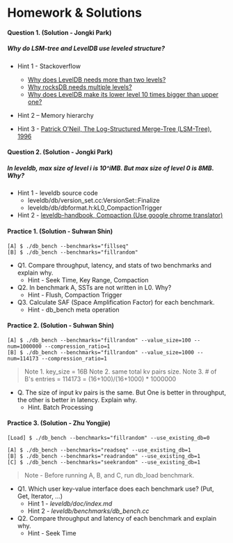 # Homework & Solutions

#### Question 1. (Solution - Jongki Park)
##### Why do LSM-tree and LevelDB use leveled structure? 
* Hint 1 - Stackoverflow
    - [Why does LevelDB needs more than two levels?](https://stackoverflow.com/questions/14305113/why-does-leveldb-needs-more-than-two-levels)
    - [Why rocksDB needs multiple levels?](https://stackoverflow.com/questions/68297612/why-rocksdb-needs-multiple-levels)
    - [Why does LevelDB make its lower level 10 times bigger than upper one?](https://stackoverflow.com/questions/52346275/why-does-leveldb-make-its-lower-level-10-times-bigger-than-upper-one)  

* Hint 2 – Memory hierarchy
* Hint 3 - [Patrick O'Neil, The Log-Structured Merge-Tree (LSM-Tree), 1996](https://www.cs.umb.edu/~poneil/lsmtree.pdf)

#### Question 2. (Solution - Jongki Park) 
##### In leveldb, max size of level i is 10^iMB. But max size of level 0 is 8MB. Why? 
* Hint 1 - leveldb source code
    - leveldb/db/version_set.cc:VersionSet::Finalize
    - leveldb/db/dbformat.h:kL0_CompactionTrigger
* Hint 2 - [leveldb-handbook, Compaction (Use google chrome translator)](https://leveldb-handbook.readthedocs.io/zh/latest/compaction.html)

#### Practice 1. (Solution - Suhwan Shin)
```
[A] $ ./db_bench --benchmarks="fillseq" 
[B] $ ./db_bench --benchmarks="fillrandom"
```
* Q1. Compare throughput, latency, and stats of two benchmarks and explain why.
    - Hint - Seek Time, Key Range, Compaction  
* Q2. In benchmark A, SSTs are not written in L0. Why?
    - Hint - Flush, Compaction Trigger
* Q3. Calculate SAF (Space Amplification Factor) for each benchmark.
    - Hint - db_bench meta operation

#### Practice 2. (Solution - Suhwan Shin)
```
[A] $ ./db_bench --benchmarks="fillrandom" --value_size=100 --num=1000000 --compression_ratio=1
[B] $ ./db_bench --benchmarks="fillrandom" --value_size=1000 --num=114173 --compression_ratio=1
```
> Note 1. key_size = 16B
> Note 2. same total kv pairs size.
> Note 3. # of B's entries = 114173 = (16+100)/(16+1000) * 1000000
>
* Q. The size of input kv pairs is the same. But One is better in throughput, the other is better in latency. Explain why.
    - Hint. Batch Processing

#### Practice 3. (Solution - Zhu Yongjie)
```
[Load] $ ./db_bench --benchmarks="fillrandom" --use_existing_db=0

[A] $ ./db_bench --benchmarks="readseq" --use_existing_db=1
[B] $ ./db_bench --benchmarks="readrandom" --use_existing_db=1
[C] $ ./db_bench --benchmarks="seekrandom" --use_existing_db=1
````
> Note - Before running A, B, and C, run db_load benchmark.

* Q1. Which user key-value interface does each benchmark use? (Put, Get, Iterator, ...)
    - Hint 1 - _leveldb/doc/index.md_
    - Hint 2 - _leveldb/benchmarks/db_bench.cc_
* Q2. Compare throughput and latency of each benchmark and explain why.
    - Hint - Seek Time 









